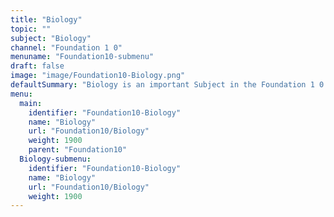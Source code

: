 ```yaml
---
title: "Biology"
topic: ""
subject: "Biology"
channel: "Foundation 1 0"
menuname: "Foundation10-submenu"
draft: false
image: "image/Foundation10-Biology.png"
defaultSummary: "Biology is an important Subject in the Foundation 1 0 course.  Please review all the topics and associated testing material to perform well on the Foundation 1 0 related Exams."
menu:
  main:
    identifier: "Foundation10-Biology"
    name: "Biology"
    url: "Foundation10/Biology"
    weight: 1900
    parent: "Foundation10"
  Biology-submenu:
    identifier: "Foundation10-Biology"
    name: "Biology"
    url: "Foundation10/Biology"
    weight: 1900
---
```
















